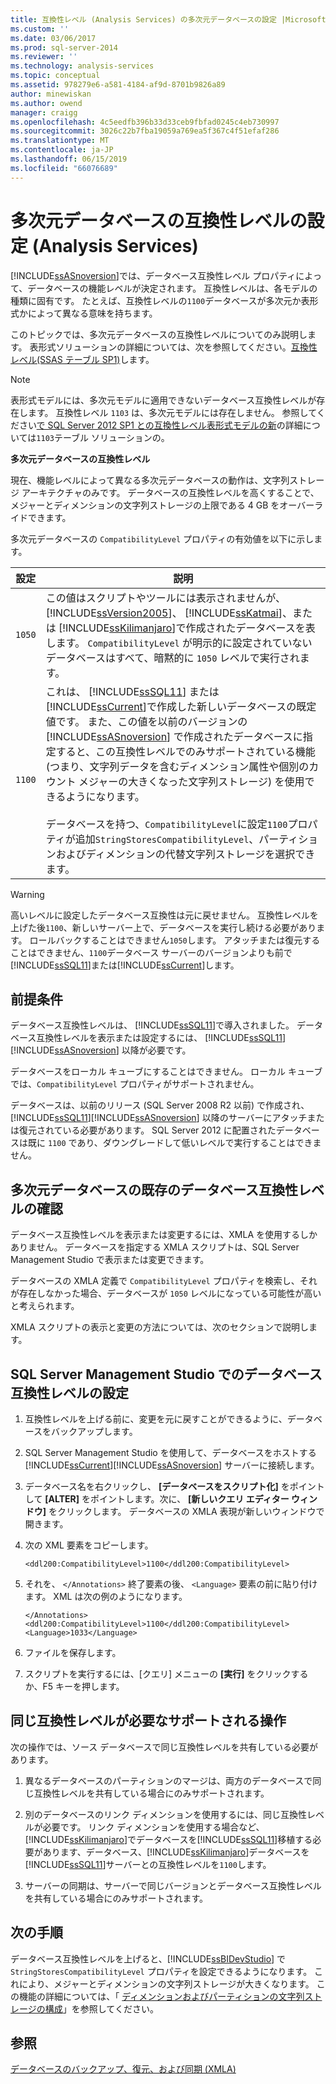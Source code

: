 ```yaml
---
title: 互換性レベル (Analysis Services) の多次元データベースの設定 |Microsoft Docs
ms.custom: ''
ms.date: 03/06/2017
ms.prod: sql-server-2014
ms.reviewer: ''
ms.technology: analysis-services
ms.topic: conceptual
ms.assetid: 978279e6-a581-4184-af9d-8701b9826a89
author: minewiskan
ms.author: owend
manager: craigg
ms.openlocfilehash: 4c5eedfb396b33d33ceb9fbfad0245c4eb730997
ms.sourcegitcommit: 3026c22b7fba19059a769ea5f367c4f51efaf286
ms.translationtype: MT
ms.contentlocale: ja-JP
ms.lasthandoff: 06/15/2019
ms.locfileid: "66076689"
---
```

# <a name="set-the-compatibility-level-of-a-multidimensional-database-analysis-services"></a>多次元データベースの互換性レベルの設定 (Analysis Services)
  [!INCLUDE[ssASnoversion](../../includes/ssasnoversion-md.md)]では、データベース互換性レベル プロパティによって、データベースの機能レベルが決定されます。 互換性レベルは、各モデルの種類に固有です。 たとえば、互換性レベルの`1100`データベースが多次元か表形式かによって異なる意味を持ちます。  
  
 このトピックでは、多次元データベースの互換性レベルについてのみ説明します。 表形式ソリューションの詳細については、次を参照してください。[互換性レベル&#40;SSAS テーブル SP1&#41;](../tabular-models/compatibility-level-for-tabular-models-in-analysis-services.md)します。  
  
> [!NOTE]  
>  表形式モデルには、多次元モデルに適用できないデータベース互換性レベルが存在します。 互換性レベル `1103` は、多次元モデルには存在しません。 参照してください[で SQL Server 2012 SP1 との互換性レベル表形式モデルの新](https://go.microsoft.com/fwlink/?LinkId=301727)の詳細については`1103`テーブル ソリューションの。  
  
 **多次元データベースの互換性レベル**  
  
 現在、機能レベルによって異なる多次元データベースの動作は、文字列ストレージ アーキテクチャのみです。 データベースの互換性レベルを高くすることで、メジャーとディメンションの文字列ストレージの上限である 4 GB をオーバーライドできます。  
  
 多次元データベースの `CompatibilityLevel` プロパティの有効値を以下に示します。  
  
|設定|説明|  
|-------------|-----------------|  
|`1050`|この値はスクリプトやツールには表示されませんが、 [!INCLUDE[ssVersion2005](../../includes/ssversion2005-md.md)]、 [!INCLUDE[ssKatmai](../../includes/sskatmai-md.md)]、または [!INCLUDE[ssKilimanjaro](../../includes/sskilimanjaro-md.md)]で作成されたデータベースを表します。 `CompatibilityLevel` が明示的に設定されていないデータベースはすべて、暗黙的に `1050` レベルで実行されます。|  
|`1100`|これは、 [!INCLUDE[ssSQL11](../../includes/sssql11-md.md)] または [!INCLUDE[ssCurrent](../../includes/sscurrent-md.md)]で作成した新しいデータベースの既定値です。 また、この値を以前のバージョンの [!INCLUDE[ssASnoversion](../../includes/ssasnoversion-md.md)] で作成されたデータベースに指定すると、この互換性レベルでのみサポートされている機能 (つまり、文字列データを含むディメンション属性や個別のカウント メジャーの大きくなった文字列ストレージ) を使用できるようになります。<br /><br /> データベースを持つ、`CompatibilityLevel`に設定`1100`プロパティが追加`StringStoresCompatibilityLevel`、パーティションおよびディメンションの代替文字列ストレージを選択できます。|  
  
> [!WARNING]  
>  高いレベルに設定したデータベース互換性は元に戻せません。 互換性レベルを上げた後`1100`、新しいサーバー上で、データベースを実行し続ける必要があります。 ロールバックすることはできません`1050`します。 アタッチまたは復元することはできません、`1100`データベース サーバーのバージョンよりも前で[!INCLUDE[ssSQL11](../../includes/sssql11-md.md)]または[!INCLUDE[ssCurrent](../../includes/sscurrent-md.md)]します。  
  
## <a name="prerequisites"></a>前提条件  
 データベース互換性レベルは、 [!INCLUDE[ssSQL11](../../includes/sssql11-md.md)]で導入されました。 データベース互換性レベルを表示または設定するには、 [!INCLUDE[ssSQL11](../../includes/sssql11-md.md)][!INCLUDE[ssASnoversion](../../includes/ssasnoversion-md.md)] 以降が必要です。  
  
 データベースをローカル キューブにすることはできません。 ローカル キューブでは、`CompatibilityLevel` プロパティがサポートされません。  
  
 データベースは、以前のリリース (SQL Server 2008 R2 以前) で作成され、 [!INCLUDE[ssSQL11](../../includes/sssql11-md.md)][!INCLUDE[ssASnoversion](../../includes/ssasnoversion-md.md)] 以降のサーバーにアタッチまたは復元されている必要があります。 SQL Server 2012 に配置されたデータベースは既に `1100` であり、ダウングレードして低いレベルで実行することはできません。  
  
## <a name="determine-the-existing-database-compatibility-level-for-a-multidimensional-database"></a>多次元データベースの既存のデータベース互換性レベルの確認  
 データベース互換性レベルを表示または変更するには、XMLA を使用するしかありません。 データベースを指定する XMLA スクリプトは、SQL Server Management Studio で表示または変更できます。  
  
 データベースの XMLA 定義で `CompatibilityLevel` プロパティを検索し、それが存在しなかった場合、データベースが `1050` レベルになっている可能性が高いと考えられます。  
  
 XMLA スクリプトの表示と変更の方法については、次のセクションで説明します。  
  
## <a name="set-the-database-compatibility-level-in-sql-server-management-studio"></a>SQL Server Management Studio でのデータベース互換性レベルの設定  
  
1.  互換性レベルを上げる前に、変更を元に戻すことができるように、データベースをバックアップします。  
  
2.  SQL Server Management Studio を使用して、データベースをホストする [!INCLUDE[ssCurrent](../../includes/sscurrent-md.md)][!INCLUDE[ssASnoversion](../../includes/ssasnoversion-md.md)] サーバーに接続します。  
  
3.  データベース名を右クリックし、 **[データベースをスクリプト化]** をポイントして **[ALTER]** をポイントします。次に、 **[新しいクエリ エディター ウィンドウ]** をクリックします。 データベースの XMLA 表現が新しいウィンドウで開きます。  
  
4.  次の XML 要素をコピーします。  
  
    ```  
    <ddl200:CompatibilityLevel>1100</ddl200:CompatibilityLevel>  
    ```  
  
5.  それを、 `</Annotations>` 終了要素の後、 `<Language>` 要素の前に貼り付けます。 XML は次の例のようになります。  
  
    ```  
    </Annotations>  
    <ddl200:CompatibilityLevel>1100</ddl200:CompatibilityLevel>  
    <Language>1033</Language>  
    ```  
  
6.  ファイルを保存します。  
  
7.  スクリプトを実行するには、[クエリ] メニューの **[実行]** をクリックするか、F5 キーを押します。  
  
## <a name="supported-operations-that-require-the-same-compatibility-level"></a>同じ互換性レベルが必要なサポートされる操作  
 次の操作では、ソース データベースで同じ互換性レベルを共有している必要があります。  
  
1.  異なるデータベースのパーティションのマージは、両方のデータベースで同じ互換性レベルを共有している場合にのみサポートされます。  
  
2.  別のデータベースのリンク ディメンションを使用するには、同じ互換性レベルが必要です。 リンク ディメンションを使用する場合など、[!INCLUDE[ssKilimanjaro](../../includes/sskilimanjaro-md.md)]でデータベースを[!INCLUDE[ssSQL11](../../includes/sssql11-md.md)]移植する必要があります、データベース、[!INCLUDE[ssKilimanjaro](../../includes/sskilimanjaro-md.md)]データベースを[!INCLUDE[ssSQL11](../../includes/sssql11-md.md)]サーバーとの互換性レベルを`1100`します。  
  
3.  サーバーの同期は、サーバーで同じバージョンとデータベース互換性レベルを共有している場合にのみサポートされます。  
  
## <a name="next-steps"></a>次の手順  
 データベース互換性レベルを上げると、[!INCLUDE[ssBIDevStudio](../../includes/ssbidevstudio-md.md)] で `StringStoresCompatibilityLevel` プロパティを設定できるようになります。 これにより、メジャーとディメンションの文字列ストレージが大きくなります。 この機能の詳細については、「 [ディメンションおよびパーティションの文字列ストレージの構成](configure-string-storage-for-dimensions-and-partitions.md)」を参照してください。  
  
## <a name="see-also"></a>参照  
 [データベースのバックアップ、復元、および同期 &#40;XMLA&#41;](../multidimensional-models-scripting-language-assl-xmla/backing-up-restoring-and-synchronizing-databases-xmla.md)  
  
  
